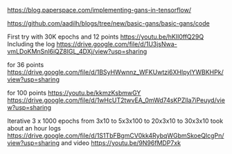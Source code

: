 https://blog.paperspace.com/implementing-gans-in-tensorflow/


https://github.com/aadilh/blogs/tree/new/basic-gans/basic-gans/code

First try with 30K epochs and 12 points https://youtu.be/hKIl0ffQ29Q
Including the log https://drive.google.com/file/d/1U3jsNwa-vmLDoKMnSnl6iQZ8IGL_4DXj/view?usp=sharing

for 36 points https://drive.google.com/file/d/1BSyHWwnnz_WFKUwtzi6XHlpylYWBKHPk/view?usp=sharing

for 100 points https://youtu.be/kkmzKsbmwGY 
https://drive.google.com/file/d/1wHcUT2twvEA_0mWd74sKPZlla7iPeuyd/view?usp=sharing

Iterative 3 x 1000 epochs from 3x10 to 5x3x100 to 20x3x10 to 30x3x10 took about an hour logs https://drive.google.com/file/d/1S1TbFBgmCV0kk4RybqWGbmSkoeQIcgPn/view?usp=sharing
and video https://youtu.be/9N96fMDP7xk
